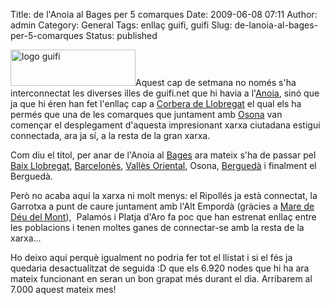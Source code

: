 Title: de l'Anoia al Bages per 5 comarques
Date: 2009-06-08 07:11
Author: admin
Category: General
Tags: enllaç guifi, guifi
Slug: de-lanoia-al-bages-per-5-comarques
Status: published

<img src="http://gil.badall.net/wp-content/uploads/2007/10/logo-guifi.png" title="logo guifi" class="alignright size-full wp-image-220" width="200" height="58" alt="logo guifi" />Aquest cap de setmana no només s'ha interconnectat les diverses illes de guifi.net que hi havia a l'[Anoia](http://guifi.net/node/2419/view/map "Mapa de la xarxa de guifi.net que hi ha actualment a l'Anoia"), sinó que ja que hi éren han fet l'enllaç cap a [Corbera de Llobregat](http://guifi.net/node/14718/view/map "Mapa de la xarxa de guifi.net a Corbera de Llobregat") el qual els ha permés que una de les comarques que juntament amb [Osona](http://guifi.net/node/2444/view/map "Mapa de la xarxa de guifi.net a Osona") van començar el desplegament d'aquesta impresionant xarxa ciutadana estigui connectada, ara ja sí, a la resta de la gran xarxa.

Com diu el títol, per anar de l'Anoia al [Bages](http://guifi.net/node/2426/view/map "Mapa de la xarxa de guifi.net al Bages") ara mateix s'ha de passar pel [Baix Llobregat](http://guifi.net/node/2431/view/map "Mapa de la xarxa de guifi.net al Baix Llobregat"), [Barcelonès](http://guifi.net/node/2435/view/map "Mapa de la xarxa guifi.net al Barcelonès"), [Vallès Oriental](http://guifi.net/node/2476/view/map "Mapa de la xarxa guifi.net al Vallés Oriental"), Osona, [Berguedà](http://guifi.net/node/4176/view/map "Mapa de la xarxa guifi.net al Berguedà") i finalment el Berguedà.

Però no acaba aquí la xarxa ni molt menys: el Ripollés ja està connectat, la Garrotxa a punt de caure juntament amb l'Alt Empordà (gràcies a [Mare de Déu del Mont](http://ca.wikipedia.org/wiki/Mare_de_D%C3%A9u_del_Mont "Article de la Wikipedia catalana sobre el santuari de la Mare de Déu del Mont)")),  Palamós i Platja d'Aro fa poc que han estrenat enllaç entre les poblacions i tenen moltes ganes de connectar-se amb la resta de la xarxa...

Ho deixo aquí perquè igualment no podria fer tot el llistat i si el fés ja quedaria desactualitzat de seguida :D que els 6.920 nodes que hi ha ara mateix funcionant en seran un bon grapat més durant el dia. Arribarem al 7.000 aquest mateix mes!
